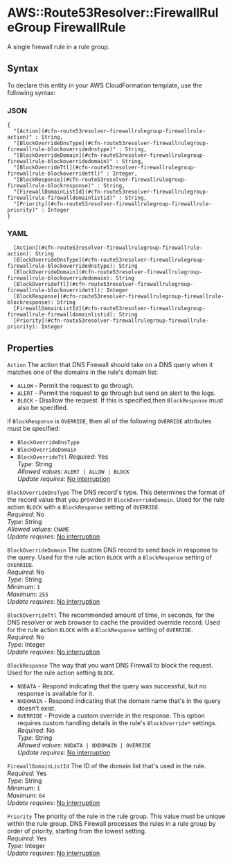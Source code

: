 # AWS::Route53Resolver::FirewallRuleGroup FirewallRule<a name="aws-properties-route53resolver-firewallrulegroup-firewallrule"></a>

A single firewall rule in a rule group\.

## Syntax<a name="aws-properties-route53resolver-firewallrulegroup-firewallrule-syntax"></a>

To declare this entity in your AWS CloudFormation template, use the following syntax:

### JSON<a name="aws-properties-route53resolver-firewallrulegroup-firewallrule-syntax.json"></a>

```
{
  "[Action](#cfn-route53resolver-firewallrulegroup-firewallrule-action)" : String,
  "[BlockOverrideDnsType](#cfn-route53resolver-firewallrulegroup-firewallrule-blockoverridednstype)" : String,
  "[BlockOverrideDomain](#cfn-route53resolver-firewallrulegroup-firewallrule-blockoverridedomain)" : String,
  "[BlockOverrideTtl](#cfn-route53resolver-firewallrulegroup-firewallrule-blockoverridettl)" : Integer,
  "[BlockResponse](#cfn-route53resolver-firewallrulegroup-firewallrule-blockresponse)" : String,
  "[FirewallDomainListId](#cfn-route53resolver-firewallrulegroup-firewallrule-firewalldomainlistid)" : String,
  "[Priority](#cfn-route53resolver-firewallrulegroup-firewallrule-priority)" : Integer
}
```

### YAML<a name="aws-properties-route53resolver-firewallrulegroup-firewallrule-syntax.yaml"></a>

```
  [Action](#cfn-route53resolver-firewallrulegroup-firewallrule-action): String
  [BlockOverrideDnsType](#cfn-route53resolver-firewallrulegroup-firewallrule-blockoverridednstype): String
  [BlockOverrideDomain](#cfn-route53resolver-firewallrulegroup-firewallrule-blockoverridedomain): String
  [BlockOverrideTtl](#cfn-route53resolver-firewallrulegroup-firewallrule-blockoverridettl): Integer
  [BlockResponse](#cfn-route53resolver-firewallrulegroup-firewallrule-blockresponse): String
  [FirewallDomainListId](#cfn-route53resolver-firewallrulegroup-firewallrule-firewalldomainlistid): String
  [Priority](#cfn-route53resolver-firewallrulegroup-firewallrule-priority): Integer
```

## Properties<a name="aws-properties-route53resolver-firewallrulegroup-firewallrule-properties"></a>

`Action`  <a name="cfn-route53resolver-firewallrulegroup-firewallrule-action"></a>
The action that DNS Firewall should take on a DNS query when it matches one of the domains in the rule's domain list:  
+  `ALLOW` \- Permit the request to go through\.
+  `ALERT` \- Permit the request to go through but send an alert to the logs\.
+  `BLOCK` \- Disallow the request\. If this is specified,then `BlockResponse` must also be specified\.

  if `BlockResponse` is `OVERRIDE`, then all of the following `OVERRIDE` attributes must be specified:
  + `BlockOverrideDnsType` 
  + `BlockOverrideDomain`
  + `BlockOverrideTtl`
*Required*: Yes  
*Type*: String  
*Allowed values*: `ALERT | ALLOW | BLOCK`  
*Update requires*: [No interruption](https://docs.aws.amazon.com/AWSCloudFormation/latest/UserGuide/using-cfn-updating-stacks-update-behaviors.html#update-no-interrupt)

`BlockOverrideDnsType`  <a name="cfn-route53resolver-firewallrulegroup-firewallrule-blockoverridednstype"></a>
The DNS record's type\. This determines the format of the record value that you provided in `BlockOverrideDomain`\. Used for the rule action `BLOCK` with a `BlockResponse` setting of `OVERRIDE`\.  
*Required*: No  
*Type*: String  
*Allowed values*: `CNAME`  
*Update requires*: [No interruption](https://docs.aws.amazon.com/AWSCloudFormation/latest/UserGuide/using-cfn-updating-stacks-update-behaviors.html#update-no-interrupt)

`BlockOverrideDomain`  <a name="cfn-route53resolver-firewallrulegroup-firewallrule-blockoverridedomain"></a>
The custom DNS record to send back in response to the query\. Used for the rule action `BLOCK` with a `BlockResponse` setting of `OVERRIDE`\.  
*Required*: No  
*Type*: String  
*Minimum*: `1`  
*Maximum*: `255`  
*Update requires*: [No interruption](https://docs.aws.amazon.com/AWSCloudFormation/latest/UserGuide/using-cfn-updating-stacks-update-behaviors.html#update-no-interrupt)

`BlockOverrideTtl`  <a name="cfn-route53resolver-firewallrulegroup-firewallrule-blockoverridettl"></a>
The recommended amount of time, in seconds, for the DNS resolver or web browser to cache the provided override record\. Used for the rule action `BLOCK` with a `BlockResponse` setting of `OVERRIDE`\.  
*Required*: No  
*Type*: Integer  
*Update requires*: [No interruption](https://docs.aws.amazon.com/AWSCloudFormation/latest/UserGuide/using-cfn-updating-stacks-update-behaviors.html#update-no-interrupt)

`BlockResponse`  <a name="cfn-route53resolver-firewallrulegroup-firewallrule-blockresponse"></a>
The way that you want DNS Firewall to block the request\. Used for the rule action setting `BLOCK`\.  
+  `NODATA` \- Respond indicating that the query was successful, but no response is available for it\.
+  `NXDOMAIN` \- Respond indicating that the domain name that's in the query doesn't exist\.
+  `OVERRIDE` \- Provide a custom override in the response\. This option requires custom handling details in the rule's `BlockOverride*` settings\. 
*Required*: No  
*Type*: String  
*Allowed values*: `NODATA | NXDOMAIN | OVERRIDE`  
*Update requires*: [No interruption](https://docs.aws.amazon.com/AWSCloudFormation/latest/UserGuide/using-cfn-updating-stacks-update-behaviors.html#update-no-interrupt)

`FirewallDomainListId`  <a name="cfn-route53resolver-firewallrulegroup-firewallrule-firewalldomainlistid"></a>
The ID of the domain list that's used in the rule\.   
*Required*: Yes  
*Type*: String  
*Minimum*: `1`  
*Maximum*: `64`  
*Update requires*: [No interruption](https://docs.aws.amazon.com/AWSCloudFormation/latest/UserGuide/using-cfn-updating-stacks-update-behaviors.html#update-no-interrupt)

`Priority`  <a name="cfn-route53resolver-firewallrulegroup-firewallrule-priority"></a>
The priority of the rule in the rule group\. This value must be unique within the rule group\. DNS Firewall processes the rules in a rule group by order of priority, starting from the lowest setting\.  
*Required*: Yes  
*Type*: Integer  
*Update requires*: [No interruption](https://docs.aws.amazon.com/AWSCloudFormation/latest/UserGuide/using-cfn-updating-stacks-update-behaviors.html#update-no-interrupt)